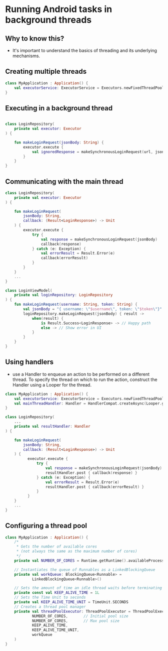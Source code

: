 # Running Android tasks in background threads
## Why to know this?
- It's important to understand the basics of threading and its underlying mechanisms.

## Creating multiple threads

```Kotlin
class MyApplication : Application() {
    val executorService: ExecutorService = Executors.newFixedThreadPool(4)
}
```

## Executing in a background thread

```Kotlin

class LoginRepository(
    private val executor: Executor
) {

    fun makeLoginRequest(jsonBody: String) {
        executor.execute {
            val ignoredResponse = makeSynchronousLoginRequest(url, jsonBody)
        }
    }
}
```

## Communicating with the main thread

```Kotlin
class LoginRepository(
    private val executor: Executor
) {

    fun makeLoginRequest(
        jsonBody: String,
        callback: (Result<LoginResponse>) -> Unit
    ) {
        executor.execute {
            try {
                val response = makeSynchronousLoginRequest(jsonBody)
                callback(response)
            } catch (e: Exception) {
                val errorResult = Result.Error(e)
                callback(errorResult)
            }
        }
    }
    ...
}
```


```Kotlin
class LoginViewModel(
    private val loginRepository: LoginRepository
) {
    fun makeLoginRequest(username: String, token: String) {
        val jsonBody = "{ username: \"$username\", token: \"$token\"}"
        loginRepository.makeLoginRequest(jsonBody) { result ->
            when(result) {
                is Result.Success<LoginResponse> -> // Happy path
                else -> // Show error in UI
            }
        }
    }
}
```

## Using handlers
- use a Handler to enqueue an action to be performed on a different thread. To specify the thread on which to run the action, construct the Handler using a Looper for the thread. 

```Kotlin
class MyApplication : Application() {
    val executorService: ExecutorService = Executors.newFixedThreadPool(4)
    val mainThreadHandler: Handler = HandlerCompat.createAsync(Looper.getMainLooper())
}
```


```Kotlin
class LoginRepository(
    ...
    private val resultHandler: Handler
) {

    fun makeLoginRequest(
        jsonBody: String,
        callback: (Result<LoginResponse>) -> Unit
    ) {
          executor.execute {
              try {
                  val response = makeSynchronousLoginRequest(jsonBody)
                  resultHandler.post { callback(response) }
              } catch (e: Exception) {
                  val errorResult = Result.Error(e)
                  resultHandler.post { callback(errorResult) }
              }
          }
    }
    ...
}
```

## Configuring a thread pool

```Kotlin
class MyApplication : Application() {
    /*
     * Gets the number of available cores
     * (not always the same as the maximum number of cores)
     */
    private val NUMBER_OF_CORES = Runtime.getRuntime().availableProcessors()

    // Instantiates the queue of Runnables as a LinkedBlockingQueue
    private val workQueue: BlockingQueue<Runnable> =
            LinkedBlockingQueue<Runnable>()

    // Sets the amount of time an idle thread waits before terminating
    private const val KEEP_ALIVE_TIME = 1L
    // Sets the Time Unit to seconds
    private val KEEP_ALIVE_TIME_UNIT = TimeUnit.SECONDS
    // Creates a thread pool manager
    private val threadPoolExecutor: ThreadPoolExecutor = ThreadPoolExecutor(
            NUMBER_OF_CORES,       // Initial pool size
            NUMBER_OF_CORES,       // Max pool size
            KEEP_ALIVE_TIME,
            KEEP_ALIVE_TIME_UNIT,
            workQueue
    )
}
```